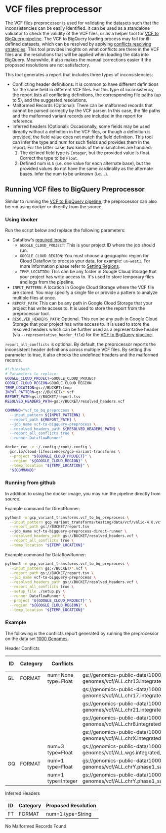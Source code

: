 # VCF files preprocessor

The VCF files preprocessor is used for validating the datasets such that the
inconsistencies can be easily identified. It can be used as a standalone
validator to check the validity of the VCF files, or as a helper tool for
[VCF to BigQuery pipeline](/README.md/#loading-vcf-files-to-bigquery). The VCF
to BigQuery loading process may fail for ill-defined datasets, which can be
resolved by applying
[conflicts resolving strategies](multiple_files.md#field-compatibility).
This tool provides insights on what conflicts are there in the VCF files and the
resolutions that will be applied when loading the data into BigQuery. Meanwhile,
it also makes the manual corrections easier if the proposed resolutions are not
satisfactory.

This tool generates a report that includes three types of inconsistencies:
* Conflicting header definitions: It is common to have different definitions
  for the same field in different VCF files. For this type of inconsistency, the
  report lists all conflicting definitions, the corresponding file paths (up to
  5), and the suggested resolutions.
* Malformed Records (Optional): There can be malformed records that cannot be
  parsed correctly by the VCF parser. In this case, the file paths and the
  malformed variant records are included in the report for reference.
* Inferred headers (Optional): Occasionally, some fields may be used directly
  without a definition in the VCF files, or though a definition is provided, the
  field value does not match the field definition. This tool can infer the type
  and num for such fields and provides them in the report. For the latter case,
  two kinds of the mismatches are handled:
  1. The defined field type is `Integer`, but the provided value is float.
     Correct the type to be `Float`.
  2. Defined num is `A` (i.e. one value for each alternate base), but the
     provided values do not have the same cardinality as the alternate bases.
     Infer the num to be unknown (i.e. `.`).

## Running VCF files to BigQuery Preprocessor

Similar to running the
[VCF to BigQuery pipeline](/README.md/#loading-vcf-files-to-bigquery), the
preprocessor can also be run using docker or directly from the source.

### Using docker

Run the script below and replace the following parameters:

* Dataflow's [required inputs](https://cloud.google.com/dataflow/docs/guides/specifying-exec-params#configuring-pipelineoptions-for-execution-on-the-cloud-dataflow-service):
  * `GOOGLE_CLOUD_PROJECT`: This is your project ID where the job should run.
  * `GOOGLE_CLOUD_REGION`: You must choose a geographic region for Cloud Dataflow
  to process your data, for example: `us-west1`. For more information please refer to
  [Setting Regions](docs/setting_region.md).
  * `TEMP_LOCATION`: This can be any folder in Google Cloud Storage that your
  project has write access to. It's used to store temporary files and logs
  from the pipeline.
* `INPUT_PATTERN`: A location in Google Cloud Storage where the
  VCF file are stored. You may specify a single file or provide a pattern to
  analyze multiple files at once.
* `REPORT_PATH`: This can be any path in Google Cloud Storage that your project
  has write access to. It is used to store the report from the preprocessor
  tool.
* `RESOLVED_HEADERS_PATH`: Optional. This can be any path in Google Cloud
  Storage that your project has write access to. It is used to store the
  resolved headers which can be further used as a representative header (via
  `--representative_header_file`) for the
  [VCF to BigQuery pipeline](/README.md/#loading-vcf-files-to-bigquery).

`report_all_conflicts` is optional. By default, the preprocessor reports the
inconsistent header definitions across multiple VCF files. By setting this
parameter to true, it also checks the undefined headers and the malformed
records.

```bash
#!/bin/bash
# Parameters to replace:
GOOGLE_CLOUD_PROJECT=GOOGLE_CLOUD_PROJECT
GOOGLE_CLOUD_REGION=GOOGLE_CLOUD_REGION
TEMP_LOCATION=gs://BUCKET/temp
INPUT_PATTERN=gs://BUCKET/*.vcf
REPORT_PATH=gs://BUCKET/report.tsv
RESOLVED_HEADERS_PATH=gs://BUCKET/resolved_headers.vcf

COMMAND="vcf_to_bq_preprocess \
  --input_pattern ${INPUT_PATTERN} \
  --report_path ${REPORT_PATH} \
  --job_name vcf-to-bigquery-preprocess \
  --resolved_headers_path ${RESOLVED_HEADERS_PATH} \
  --report_all_conflicts true \
  --runner DataflowRunner"

docker run -v ~/.config:/root/.config \
  gcr.io/cloud-lifesciences/gcp-variant-transforms \
  --project "${GOOGLE_CLOUD_PROJECT}" \
  --region "${GOOGLE_CLOUD_REGION}" \
  --temp_location "${TEMP_LOCATION}" \
  "${COMMAND}"
```

### Running from github

In addition to using the docker image, you may run the pipeline directly from
source.

Example command for DirectRunner:

```bash
python3 -m gcp_variant_transforms.vcf_to_bq_preprocess \
  --input_pattern gcp_variant_transforms/testing/data/vcf/valid-4.0.vcf \
  --report_path gs://BUCKET/report.tsv
  --job_name vcf-to-bigquery-preprocess-direct-runner \
  --resolved_headers_path gs://BUCKET/resolved_headers.vcf \
  --report_all_conflicts true \
  --temp_location "${TEMP_LOCATION}"
```

Example command for DataflowRunner:

```bash
python3 -m gcp_variant_transforms.vcf_to_bq_preprocess \
  --input_pattern gs://BUCKET/*.vcf \
  --report_path gs://BUCKET/report.tsv \
  --job_name vcf-to-bigquery-preprocess \
  --resolved_headers_path gs://BUCKET/resolved_headers.vcf \
  --report_all_conflicts true \
  --setup_file ./setup.py \
  --runner DataflowRunner \
  --project "${GOOGLE_CLOUD_PROJECT}" \
  --region "${GOOGLE_CLOUD_REGION}" \
  --temp_location "${TEMP_LOCATION}"
```

### Example

The following is the conflicts report generated by running the preprocessor on
the data set
[1000 Genomes](https://cloud.google.com/genomics/docs/public-datasets/1000-genomes).

Header Conflicts

| ID  | Category |  Conflicts          |   File Paths |   Proposed Resolution |
|-----|----------|---------------------|--------------|-----------------------|
|GL|FORMAT|num=None type=Float|gs://genomics-public-data/1000-genomes/vcf/ALL.chr13.integrated_phase1_v3.20101123.snps_indels_svs.genotypes.vcf|num=None type=Float|
| | | |gs://genomics-public-data/1000-genomes/vcf/ALL.chr17.integrated_phase1_v3.20101123.snps_indels_svs.genotypes.vcf| |
| | | |gs://genomics-public-data/1000-genomes/vcf/ALL.chr21.integrated_phase1_v3.20101123.snps_indels_svs.genotypes.vcf| |
| | | |gs://genomics-public-data/1000-genomes/vcf/ALL.chr8.integrated_phase1_v3.20101123.snps_indels_svs.genotypes.vcf| |
| | | |gs://genomics-public-data/1000-genomes/vcf/ALL.chrX.integrated_phase1_v3.20101123.snps_indels_svs.genotypes.vcf| |
| | |num=3 type=Float|gs://genomics-public-data/1000-genomes/vcf/ALL.wgs.integrated_phase1_v3.20101123.snps_indels_sv.sites.vcf||
|GQ|FORMAT|num=1 type=Float|gs://genomics-public-data/1000-genomes/vcf/ALL.chrY.phase1_samtools_si.20101123.snps.low_coverage.genotypes.vcf|num=1 type=Float|
| | |num=1 type=Integer |gs://genomics-public-data/1000-genomes/vcf/ALL.chrY.phase1_samtools_si.20101123.snps.low_coverage.genotypes.vcf| |

Inferred Headers

| ID  | Category | Proposed Resolution |
|-----|----------|---------------------|
| FT  | FORMAT   | num=1 type=String   |

No Malformed Records Found.
